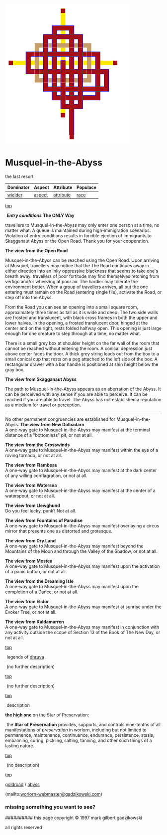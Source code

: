 ![pattern](assets/pattern.gif)

# Musquel-in-the-Abyss



the last resort

|  **Dominator**       |  **Aspect**        |  **Attribute**           |  **Populace**  | 
| -------------------- | ------------------ | ------------------------ | -------------- | 
|  [wielder](wielder)  |  [aspect](aspect)  |  [attribute](attribute)  |  [race](race)  | 

 

 [top](#top) 

  ![xparent](assets/xparent.gif) ***Entry conditions***
 **The ONLY Way**

 travellers to Musquel-in-the-Abyss may only enter one person at a time, no matter what. A queue is maintained during high-immigration scenarios. Violation of entry conditions results in forcible ejection of immigrants to Skagganaut Abyss or the Open Road. Thank you for your cooperation.


 **The view from the Open Road**

 Musquel-in-the-Abyss can be reached using the Open Road. Upon arriving at Musquel, travellers may notice that the The Road continues away in either direction into an inky oppressive blackness that seems to take one's breath away. travellers of poor fortitude may find themselves retching from vertigo and/or wheezing at poor air. The hardier may tolerate the environment better. When a group of travellers arrives, all but the one entering must remain on the Road (entering single file), activate the Road, or step off into the Abyss. 


 From the Road you can see an opening into a small square room, approximately three times as tall as it is wide and deep. The two side walls are frosted and translucent, with black cross frames in both the upper and lower halves. In the opening, a frosted translucent door, hinged at the center and on the right, rests folded halfway open. This opening is just large enough for one creature to step through at a time, no matter what. 


 There is a small grey box at shoulder height on the far wall of the room that cannot be reached without entering the room. A conical depression just above center faces the door. A thick grey string leads out from the box to a small conical cup that rests on a peg attached to the left side of the box. A rectangular drawer with a bar handle is positioned at shin height below the gray box. 


 **The view from Skagganaut Abyss**

 The path to Musquel-in-the-Abyss appears as an aberration of the Abyss. It can be perceived with any sense if you are able to perceive. It can be reached if you are able to travel. The Abyss has not established a reputation as a medium for travel or perception.


 



---



 No other permanent congruencies are established for Musquel-in-the-Abyss. 
  <B>The view from New Dolbadarn</B><BR> A one-way gate to Musquel-in-the-Abyss may manifest at the terminal distance of a "bottomless" pit, or not at all. <P> <B>The view from the Crosswinds</B><BR> A one-way gate to Musquel-in-the-Abyss may manifest within the eye of a roving tornado, or not at all. <P> <B>The view from Flambeau</B><BR> A one-way gate to Musquel-in-the-Abyss may manifest at the dark center of any willing conflagration, or not at all. <P> <B>The view from Watersea</B><BR> A one-way gate to Musquel-in-the-Abyss may manifest at the center of a waterspout, or not at all. <P> <B>The view from Llewghund</B><BR> Do you feel lucky, punk? Not at all.<P> <B>The view from Fountains of Paradise</B><BR> A one-way gate to Musquel-in-the-Abyss may manifest overlaying a circus mirror that presents one as distorted and grotesque. <P> <B>The view from Dry Land</B><BR> A one-way gate to Musquel-in-the-Abyss may manifest beyond the Mountains of the Moon and through the Valley of the Shadow, or not at all.<P> <B>The view from Mestea</B><BR> A one-way gate to Musquel-in-the-Abyss may manifest upon the activation of a panic button, or not at all.<P> <B>The view from the Dreaming Isle</B><BR> A one-way gate to Musquel-in-the-Abyss may manifest upon the completion of a Dance, or not at all. <P> <B>The view from Elidor</B><BR> A one-way gate to Musquel-in-the-Abyss may manifest at sunrise under the Evoker Tree, or not at all. <P> <B>The view from Kaldamarren</B><BR> A one-way gate to Musquel-in-the-Abyss may manifest in conjunction with any activity outside the scope of Section 13 of the Book of The New Day, or not at all. <P>  

 



 [top](#top) 

  ![xparent](assets/xparent.gif) legends of  [dhruva](dhruva.md) .

  ![xparent](assets/xparent.gif) (no further description)

 

 [top](#top) 

  ![xparent](assets/xparent.gif) (no further description)

 

 [top](#top) 

  ![xparent](assets/xparent.gif) description

 
 **the high one** on the Star of Preservation:

  ![xparent](assets/xparent.gif) the **Star of Preservation** provides, supports, and controls nine-tenths of all manifestations of *preservation* in worlorn, including but not limited to permanence, maintenance, continuance, endurance, persistence, stasis, embalming, curing, pickling, salting, tanning, and other such things of a lasting nature.

 



 [top](#top) 

  ![xparent](assets/xparent.gif) (no description)

 

 [top](#top) 

 [goldroad](goldroad.md)  /  [abyss](abyss.md)  

 (mailto:worlorn-webmaster@gadzikowski.com) 


### missing something you want to see?








########## this page copyright © 1997 mark gilbert gadzikowski

all rights reserved